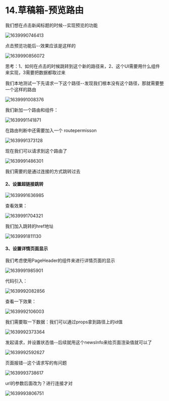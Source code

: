 # 14.草稿箱-预览路由



我们想在点击新闻标题的时候--实现预览的功能

![1639990746413](../../../../.vuepress/public/images/1639990746413.png)



点击预览功能后--效果应该是这样的

![1639990856072](../../../../.vuepress/public/images/1639990856072.png)





思考：1、如何在点击的时候跳转到这个新的路径来，2、这个UI需要用什么组件来实现，3需要把数据都取过来





我们本地测试一下先请求一下这个路径--发现我们根本没有这个路径，那就需要整一个这样的路由

![1639991008376](../../../../.vuepress/public/images/1639991008376.png)



我们新加一个路由和组件：

![1639991141871](../../../../.vuepress/public/images/1639991141871.png)



在路由判断中还需要加入一个 routepermisson  

![1639991373128](../../../../.vuepress/public/images/1639991373128.png)



现在我们可以请求到这个路由了

![1639991486301](../../../../.vuepress/public/images/1639991486301.png)



我们需要的是通过连接的方式跳转过去





#### 2、设置超链接跳转

![1639991636985](../../../../.vuepress/public/images/1639991636985.png)



查看效果：

![1639991704321](../../../../.vuepress/public/images/1639991704321.png)





我们加入跳转的href地址

![1639991811130](../../../../.vuepress/public/images/1639991811130.png)







#### 3、设置详情页面显示



我们考虑使用PageHeader的组件来进行详情页面的显示

![1639991985901](../../../../.vuepress/public/images/1639991985901.png)





代码引入：

![1639992082856](../../../../.vuepress/public/images/1639992082856.png)







查看一下效果：

![1639992106003](../../../../.vuepress/public/images/1639992106003.png)





我们需要取一下数据：我们可以通过props拿到路径上的id值

![1639992373364](../../../../.vuepress/public/images/1639992373364.png)





发起请求，并设置状态值--后续就用这个newsInfo来给页面渲染值就可以了

![1639992592627](../../../../.vuepress/public/images/1639992592627.png)



页面报错--这个请求写的有问题

![1639993738617](../../../../.vuepress/public/images/1639993738617.png)



url的参数后面改为？进行连接才对

![1639993806751](../../../../.vuepress/public/images/1639993806751.png)























































































































































